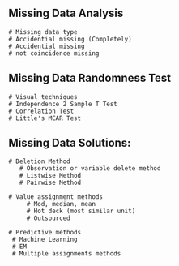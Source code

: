 ## Missing  Data Analysis
    # Missing data type
    # Accidential missing (Completely)
    # Accidential missing
    # not coincidence missing

## Missing Data Randomness Test
    # Visual techniques
    # Independence 2 Sample T Test
    # Correlation Test
    # Little's MCAR Test

## Missing Data Solutions:

    # Deletion Method
       # Observation or variable delete method
       # Listwise Method
       # Pairwise Method
        
    # Value assignment methods
         # Mod, median, mean
         # Hot deck (most similar unit)
         # Outsourced 
 
    # Predictive methods
     # Machine Learning
     # EM
     # Multiple assignments methods
